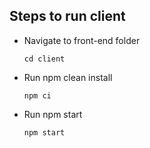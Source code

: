 ## Steps to run client

- Navigate to front-end folder
  ```
  cd client
  ```
- Run npm clean install
  ```
  npm ci
  ```
- Run npm start

  ```
  npm start
  ```
